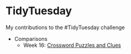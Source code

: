 # TidyTuesday
My contributions to the #TidyTuesday challenge

* Comparisons
  + Week 16: [Crossword Puzzles and Clues](https://github.com/gilbertfontana/TidyTuesday/tree/main/Week16)
